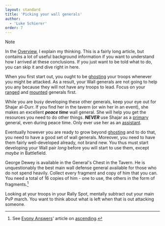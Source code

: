 ```yaml
---
layout: standard
title: 'Picking your wall generals'
author:
  - 'Luke Schierer'
order: 7
---
```


> [!NOTE]
> In the [Overview], I explain my thinking. This is a fairly long article, but
> contains a lot of useful background information if you want to understand how
> I arrived at these conclusions. If you just want to be told what to do, you
> can skip it and dive right in here.

When you first start out, you ought to be [ghosting] your troops whenever you
might be attacked. As a result, your Wall generals are not going to help you
any because they will not have any troops to lead. Focus on your [ranged] and
[mounted] generals first.

While you are busy developing these other generals, keep your eye out for
Shajar al-Durr. If you find her in the tavern (or win her in an event), she
makes an excellent _**peace time**_ wall general. She will help you get the
resources you need to do other things.  **_NEVER_** use Shajar as a [primary]
general, even during peace time.  Only ever use her as an [assistant].


Eventually however you are ready to grow beyond [ghosting] and to do that,
you need to have a good set of wall generals. Moreover, you need to have them
fairly well-developed already, not brand new. You thus must start developing
your Wall pair _long_ before you will start to use them, except _maybe_ in Battlefield.

George Dewey is available in the General's Chest in the Tavern. He is
unquestionably the best main wall defense general available for those who do
not spend heavily. Collect every fragment and copy of him that you can. You
need a total of 16 copies of him - one to use, the others in the form of
fragments.[^230107-2]

Looking at your troops in your Rally Spot, mentally subtract out your main PvP
march. You want to think about what is left when that is out attacking someone.

[^230107-2]: See [Evony Answers]' article on [ascending].

[Evony Answers]: https://www.evonyanswers.com
[ascending]: http://www.evonyanswers.com/post/evony-ascending-enhancement-awakened-upgrades
[ranged]: <./Archer Specialists>
[Overview]: ./overview
[mounted]: <./Cavalry Specialists>
[ghosting]: http://www.evonytkrguide.com/guides/evony-tkr-guide-to-ghosting-troops
[primary]: /Reference/Glossary#primary_general
[assistant]: /Reference/Glossary#secondary_general
[Overview]: ./overview
